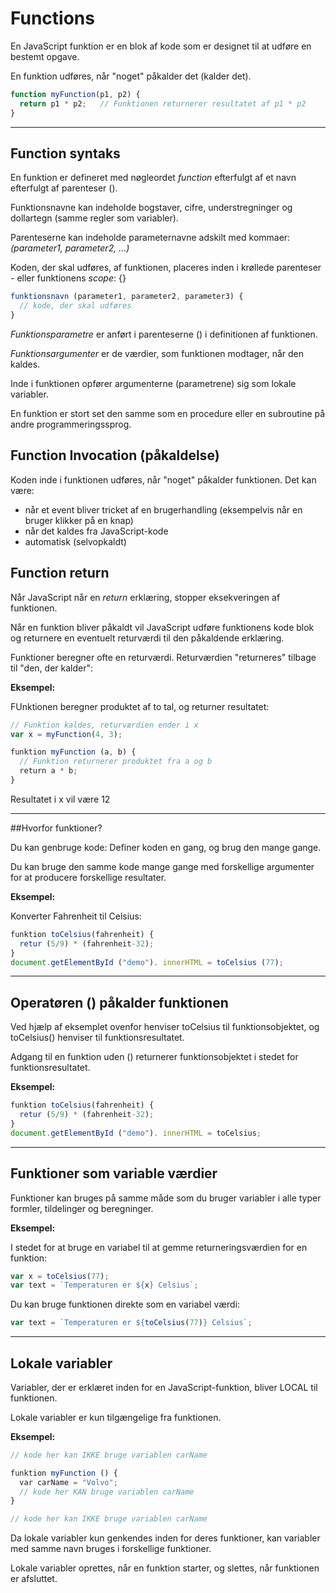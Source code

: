 # Functions

En JavaScript funktion er en blok af kode som er designet til at udføre en bestemt opgave.

En funktion udføres, når "noget" påkalder det (kalder det).

```js
function myFunction(p1, p2) {
  return p1 * p2;   // Funktionen returnerer resultatet af p1 * p2
}
```
___
## Function syntaks

En funktion er defineret med nøgleordet *function* efterfulgt af et navn efterfulgt af parenteser ().

Funktionsnavne kan indeholde bogstaver, cifre, understregninger og dollartegn (samme regler som variabler).

Parenteserne kan indeholde parameternavne adskilt med kommaer: *(parameter1, parameter2, ...)*

Koden, der skal udføres, af funktionen, placeres inden i krøllede parenteser - eller funktionens *scope*: {}

```js
funktionsnavn (parameter1, parameter2, parameter3) {
  // kode, der skal udføres
}
```
*Funktionsparametre* er anført i parenteserne () i definitionen af funktionen.

*Funktionsargumenter* er de værdier, som funktionen modtager, når den kaldes.

Inde i funktionen opfører argumenterne (parametrene) sig som lokale variabler.

En funktion er stort set den samme som en procedure eller en subroutine på andre programmeringssprog.

## Function Invocation (påkaldelse)

Koden inde i funktionen udføres, når "noget" påkalder  funktionen. Det kan være:

* når et event bliver tricket af en brugerhandling (eksempelvis når en bruger klikker på en knap)
* når det kaldes fra JavaScript-kode
* automatisk (selvopkaldt)

## Function return

Når JavaScript når en *return* erklæring, stopper eksekveringen af funktionen.

Når en funktion bliver påkaldt vil JavaScript udføre funktionens kode blok og returnere en eventuelt returværdi til den påkaldende erklæring.

Funktioner beregner ofte en returværdi. Returværdien "returneres" tilbage til "den, der kalder":

**Eksempel:**

FUnktionen beregner produktet af to tal, og returner resultatet:
```js
// Funktion kaldes, returværdien ender i x
var x = myFunction(4, 3); 

funktion myFunction (a, b) {
  // Funktion returnerer produktet fra a og b
  return a * b; 
}
```
Resultatet i x vil være 12
___
##Hvorfor funktioner?

Du kan genbruge kode: Definer koden en gang, og brug den mange gange.

Du kan bruge den samme kode mange gange med forskellige argumenter for at producere forskellige resultater.

**Eksempel:**

Konverter Fahrenheit til Celsius:
```js
funktion toCelsius(fahrenheit) {
  retur (5/9) * (fahrenheit-32);
}
document.getElementById ("demo"). innerHTML = toCelsius (77);
```
___
## Operatøren () påkalder funktionen

Ved hjælp af eksemplet ovenfor henviser toCelsius til funktionsobjektet, og toCelsius() henviser til funktionsresultatet.

Adgang til en funktion uden () returnerer funktionsobjektet i stedet for funktionsresultatet.

**Eksempel:**
```js
funktion toCelsius(fahrenheit) {
  retur (5/9) * (fahrenheit-32);
}
document.getElementById ("demo"). innerHTML = toCelsius;
```
___
## Funktioner som variable værdier

Funktioner kan bruges på samme måde som du bruger variabler i alle typer formler, tildelinger og beregninger.

**Eksempel:**

I stedet for at bruge en variabel til at gemme returneringsværdien for en funktion:
```js
var x = toCelsius(77);
var text = `Temperaturen er ${x} Celsius`;
```
Du kan bruge funktionen direkte som en variabel værdi:
```js
var text = `Temperaturen er ${toCelsius(77)} Celsius`;
```
___
## Lokale variabler

Variabler, der er erklæret inden for en JavaScript-funktion, bliver LOCAL til funktionen.

Lokale variabler er kun tilgængelige fra funktionen.

**Eksempel:**
```js
// kode her kan IKKE bruge variablen carName

funktion myFunction () {
  var carName = "Volvo";
  // kode her KAN bruge variablen carName
}

// kode her kan IKKE bruge variablen carName
```

Da lokale variabler kun genkendes inden for deres funktioner, kan variabler med samme navn bruges i forskellige funktioner.

Lokale variabler oprettes, når en funktion starter, og slettes, når funktionen er afsluttet.